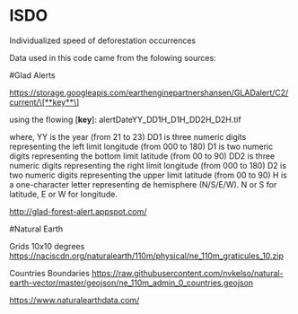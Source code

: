 # ISDO
Individualized speed of deforestation occurrences

Data used in this code came from the folowing sources:

#Glad Alerts

https://storage.googleapis.com/earthenginepartnershansen/GLADalert/C2/current/\[**key**\]

using the flowing \[**key**\]:
alertDateYY_DD1H_D1H_DD2H_D2H.tif

where,
YY is the year (from 21 to 23)
DD1 is three numeric digits representing the left limit longitude (from 000 to 180)
D1 is two numeric digits representing the bottom limit latitude (from 00 to 90)
DD2 is three numeric digits representing the right limit longitude (from 000 to 180)
D2 is two numeric digits representing the upper limit latitude (from 00 to 90)
H is a one-character letter representing de hemisphere (N/S/E/W). N or S for latitude, E or W for longitude.

http://glad-forest-alert.appspot.com/

#Natural Earth 

Grids 10x10 degrees
https://naciscdn.org/naturalearth/110m/physical/ne_110m_graticules_10.zip

Countries Boundaries
https://raw.githubusercontent.com/nvkelso/natural-earth-vector/master/geojson/ne_110m_admin_0_countries.geojson

https://www.naturalearthdata.com/

